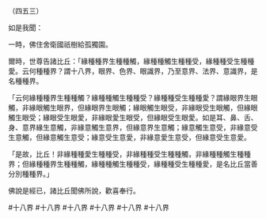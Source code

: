（四五三）

如是我聞：

一時，佛住舍衛國祇樹給孤獨園。

爾時，世尊告諸比丘：「緣種種界生種種觸，緣種種觸生種種受，緣種種受生種種愛。云何種種界？謂十八界，眼界、色界、眼識界，乃至意界、法界、意識界，是名種種界。

「云何緣種種界生種種觸？緣種種觸生種種受？緣種種受生種種愛？謂緣眼界生眼觸，非緣眼觸生眼界，但緣眼界生眼觸；緣眼觸生眼受，非緣眼受生眼觸，但緣眼觸生眼受；緣眼受生眼愛，非緣眼愛生眼受，但緣眼受生眼愛。如是耳、鼻、舌、身、意界緣生意觸，非緣意觸生意界，但緣意界生意觸；緣意觸生意受，非緣意受生意觸，但緣意觸生意受；緣意受生意愛，非緣意愛生意受，但緣意受生意愛。

「是故，比丘！非緣種種愛生種種受，非緣種種受生種種觸，非緣種種觸生種種界；但緣種種界生種種觸，緣種種觸生種種受，緣種種受生種種愛，是名比丘當善分別種種界。」

佛說是經已，諸比丘聞佛所說，歡喜奉行。



#十八界
#十八界
#十八界
#十八界
#十八界
#十八界
